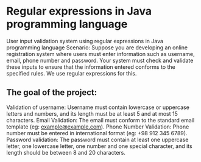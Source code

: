 # Regular expressions in Java programming language

User input validation system using
regular expressions in Java programming language
Scenario:
Suppose you are developing an online registration system
where users must enter information such as username,
email, phone number and password. Your system must check and 
validate these inputs to ensure that the information entered 
conforms to the specified rules. We use regular expressions for this.


## The goal of the project:
Validation of username: Username must contain lowercase or uppercase letters and numbers, and its length must be at least 5 and at most 15 characters.
Email Validation: The email must conform to the standard email template (eg: example@example.com).
Phone Number Validation: Phone number must be entered in international format (eg: +98 912 345 6789).
Password validation: The password must contain at least one uppercase letter, one lowercase letter, one number and one special character, and its length should be between 8 and 20 characters.